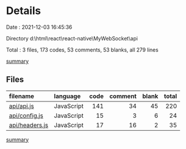 # Details

Date : 2021-12-03 16:45:36

Directory d:\html\react\react-native\MyWebSocket\api

Total : 3 files,  173 codes, 53 comments, 53 blanks, all 279 lines

[summary](results.md)

## Files
| filename | language | code | comment | blank | total |
| :--- | :--- | ---: | ---: | ---: | ---: |
| [api/api.js](/api/api.js) | JavaScript | 141 | 34 | 45 | 220 |
| [api/config.js](/api/config.js) | JavaScript | 15 | 3 | 6 | 24 |
| [api/headers.js](/api/headers.js) | JavaScript | 17 | 16 | 2 | 35 |

[summary](results.md)